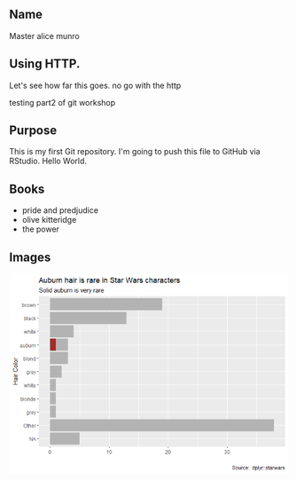 ## Name

Master alice munro

## Using HTTP. 

Let's see how far this goes. no go with the http

testing part2 of git workshop

## Purpose
This is my first Git repository. I'm going to push this file to GitHub via RStudio. Hello World.

## Books

- pride and predjudice
- olive kitteridge
- the power

## Images

![](barplot_test_delme_files/figure-gfm/unnamed-chunk-4-1.png)